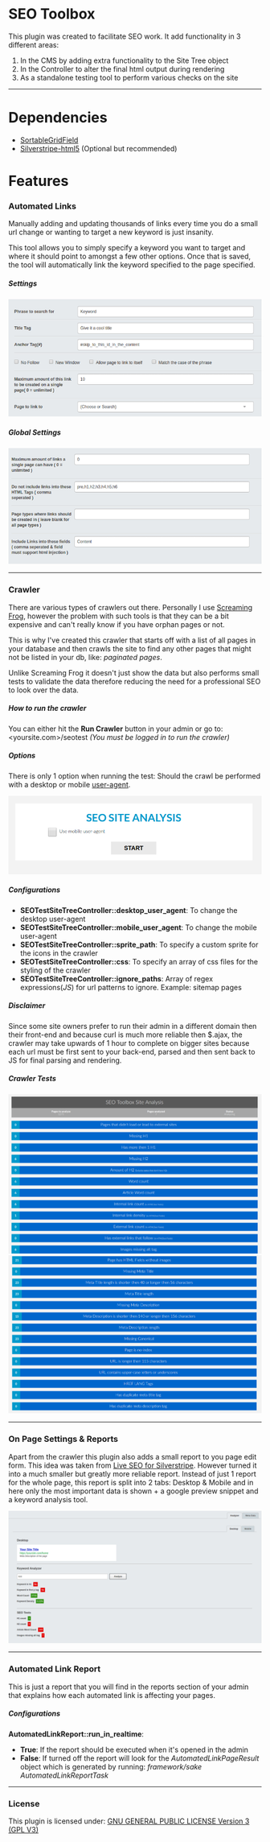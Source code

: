 # SEO Toolbox

This plugin was created to facilitate SEO work. It add functionality in 3
different areas:<br />
1) In the CMS by adding extra functionality to the Site Tree object<br />
2) In the Controller to alter the final html output during rendering<br />
3) As a standalone testing tool to perform various checks on the site

---

# Dependencies
- [SortableGridField](https://github.com/UndefinedOffset/SortableGridField)
- [Silverstripe-html5](https://github.com/silverstripe/silverstripe-html5) (Optional but recommended)


# Features

### Automated Links
Manually adding and updating thousands of links every time you do a small url
change or wanting to target a new keyword is just insanity.


This tool allows you to simply specify a keyword you want to target and where
it should point to amongst a few other options. Once that is saved, the tool will
automatically link the keyword specified to the page specified.

##### Settings
![Creating a new Automated Link](https://raw.githubusercontent.com/dylangrech92/seotoolbox/master/images/seotoolbox_add_link.png)

##### Global Settings
![Automated Links Global Settings](https://raw.githubusercontent.com/dylangrech92/seotoolbox/master/images/seotoolbox_global_settings.png)

___

### Crawler
There are various types of crawlers out there. Personally I use
[Screaming Frog](https://www.screamingfrog.co.uk/seo-spider/), however the problem
with such tools is that they can be a bit expensive and can't really know if
you have orphan pages or not.

This is why I've created this crawler that starts off with a list of all pages
in your database and then crawls the site to find any other pages that might not be listed
in your db, like: _paginated pages_.

Unlike Screaming Frog it doesn't just show the data but also performs small tests
to validate the data therefore reducing the need for a professional SEO to look
over the data.


##### How to run the crawler
You can either hit the **Run Crawler** button in your admin or go to:
<yoursite.com>/seotest *(You must be logged in to run the crawler)*

##### Options
There is only 1 option when running the test: Should the crawl be performed
with a desktop or mobile [user-agent](https://en.wikipedia.org/wiki/User_agent).

![Crawler Settings](https://raw.githubusercontent.com/dylangrech92/seotoolbox/master/images/seotoolbox_crawler_options.png)

##### Configurations
- **SEOTestSiteTreeController::desktop_user_agent**: To change the desktop user-agent
- **SEOTestSiteTreeController::mobile_user_agent**: To change the mobile user-agent
- **SEOTestSiteTreeController::sprite_path**: To specify a custom sprite for the icons in the crawler
- **SEOTestSiteTreeController::css**: To specify an array of css files for the styling of the crawler
- **SEOTestSiteTreeController::ignore_paths**: Array of regex expressions(_JS_) for url patterns
to ignore. Example: sitemap pages

##### Disclaimer
Since some site owners prefer to run their admin in a different domain then
their front-end and because curl is much more reliable then $.ajax, the crawler
may take upwards of 1 hour to complete on bigger sites because each url must be first
sent to your back-end, parsed and then sent back to JS for final parsing and rendering.

##### Crawler Tests
![Crawler Settings](https://raw.githubusercontent.com/dylangrech92/seotoolbox/master/images/seotoolbox_crawl_1.png)
![Crawler Settings](https://raw.githubusercontent.com/dylangrech92/seotoolbox/master/images/seotoolbox_crawl_2.png)


---

### On Page Settings & Reports
Apart from the crawler this plugin also adds a small report to you page edit form.
This idea was taken from [Live SEO for Silverstripe](https://github.com/micschk/silverstripe-liveseo).
However turned it into a much smaller but greatly more reliable report. Instead of just
1 report for the whole page, this report is split into 2 tabs: Desktop & Mobile and
in here only the most important data is shown + a google preview snippet and a keyword
analysis tool.

![On Page Analysis](https://raw.githubusercontent.com/dylangrech92/seotoolbox/master/images/seotoolbox_onpage_analysis.png)

---

### Automated Link Report
This is just a report that you will find in the reports section of your admin
that explains how each automated link is affecting your pages.


##### Configurations
**AutomatedLinkReport::run_in_realtime**: 
- **True**: If the report should be executed when it's opened in the admin 
- **False**: If turned off the report will look for the _AutomatedLinkPageResult_ object
 which is generated by running: _framework/sake AutomatedLinkReportTask_
 
 ---
 
 ### License
 This plugin is licensed under:
 [GNU GENERAL PUBLIC LICENSE Version 3 (GPL V3)](https://github.com/dylangrech92/seotoolbox/blob/master/license/license.txt)




